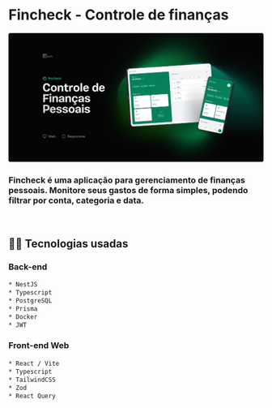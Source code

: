 # Fincheck - Controle de finanças

<img src="./github/preview.png" alt="preview">

### Fincheck é uma aplicação para gerenciamento de finanças pessoais. Monitore seus gastos de forma simples, podendo filtrar por conta, categoria e data.

<br />

## 👩‍💻 Tecnologias usadas

### Back-end

    * NestJS
    * Typescript
    * PostgreSQL
    * Prisma
    * Docker
    * JWT

### Front-end Web

    * React / Vite
    * Typescript
    * TailwindCSS
    * Zod
    * React Query
